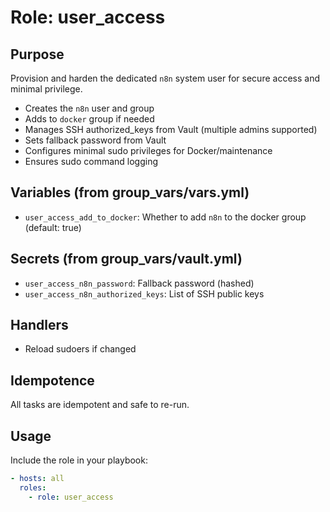# Role: user_access

## Purpose
Provision and harden the dedicated `n8n` system user for secure access and minimal privilege.
- Creates the `n8n` user and group
- Adds to `docker` group if needed
- Manages SSH authorized_keys from Vault (multiple admins supported)
- Sets fallback password from Vault
- Configures minimal sudo privileges for Docker/maintenance
- Ensures sudo command logging

## Variables (from group_vars/vars.yml)
- `user_access_add_to_docker`: Whether to add `n8n` to the docker group (default: true)

## Secrets (from group_vars/vault.yml)
- `user_access_n8n_password`: Fallback password (hashed)
- `user_access_n8n_authorized_keys`: List of SSH public keys

## Handlers
- Reload sudoers if changed

## Idempotence
All tasks are idempotent and safe to re-run.

## Usage
Include the role in your playbook:
```yaml
- hosts: all
  roles:
    - role: user_access
```
